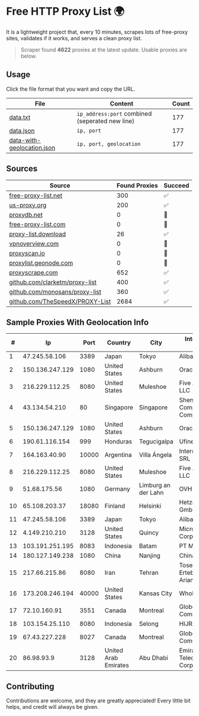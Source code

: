 
# Free HTTP Proxy List 🌍

It is a lightweight project that, every 10 minutes, scrapes lots of free-proxy sites, validates if it works, and serves a clean proxy list.


> Scraper found **4622** proxies at the latest update. Usable proxies are below.

## Usage

Click the file format that you want and copy the URL.


|File|Content|Count|
|----|-------|-----|
|[data.txt](https://raw.githubusercontent.com/themiralay/Proxy-List-World/master/data.txt)|`ip_address:port` combined (seperated new line)|177|
|[data.json](https://raw.githubusercontent.com/themiralay/Proxy-List-World/master/data.json)|`ip, port`|177|
|[data-with-geolocation.json](https://raw.githubusercontent.com/themiralay/Proxy-List-World/master/data-with-geolocation.json)|`ip, port, geolocation`|177|

## Sources

|Source|Found Proxies|Succeed|
|------|-------------|-------|
|[free-proxy-list.net](https://free-proxy-list.net)|300|✅|
|[us-proxy.org](https://www.us-proxy.org)|200|✅|
|[proxydb.net](http://proxydb.net)|0|🚫|
|[free-proxy-list.com](https://free-proxy-list.com/?page=&port=&type%5B%5D=http&type%5B%5D=https&up_time=0&search=Search)|0|🚫|
|[proxy-list.download](https://www.proxy-list.download/HTTP)|26|✅|
|[vpnoverview.com](https://vpnoverview.com/privacy/anonymous-browsing/free-proxy-servers)|0|🚫|
|[proxyscan.io](https://www.proxyscan.io)|0|🚫|
|[proxylist.geonode.com](https://proxylist.geonode.com/api/proxy-list?limit=300&page=1&sort_by=lastChecked&sort_type=desc&protocols=http,https)|0|🚫|
|[proxyscrape.com](https://api.proxyscrape.com/v2/?request=displayproxies&protocol=http&timeout=10000&country=all&ssl=all&anonymity=all)|652|✅|
|[github.com/clarketm/proxy-list](https://raw.githubusercontent.com/clarketm/proxy-list/master/proxy-list-raw.txt)|400|✅|
|[github.com/monosans/proxy-list](https://raw.githubusercontent.com/monosans/proxy-list/main/proxies/http.txt)|360|✅|
|[github.com/TheSpeedX/PROXY-List](https://raw.githubusercontent.com/TheSpeedX/PROXY-List/master/http.txt)|2684|✅|


## Sample Proxies With Geolocation Info

|#|Ip|Port|Country|City|Internet Service Provider|
|-|--|----|-------|----|-------------------------|
|1|47.245.58.106|3389|Japan|Tokyo|Alibaba Cloud LLC|
|2|150.136.247.129|1080|United States|Ashburn|Oracle Corporation|
|3|216.229.112.25|8080|United States|Muleshoe|Five Area Systems, LLC|
|4|43.134.54.210|80|Singapore|Singapore|Shenzhen Tencent Computer Systems Company Limited|
|5|150.136.247.129|1080|United States|Ashburn|Oracle Corporation|
|6|190.61.116.154|999|Honduras|Tegucigalpa|Ufinet Honduras|
|7|164.163.40.90|10000|Argentina|Villa Ángela|Interret Villa Angela SRL|
|8|216.229.112.25|8080|United States|Muleshoe|Five Area Systems, LLC|
|9|51.68.175.56|1080|Germany|Limburg an der Lahn|OVH SAS|
|10|65.108.203.37|18080|Finland|Helsinki|Hetzner Online GmbH|
|11|47.245.58.106|3389|Japan|Tokyo|Alibaba Cloud LLC|
|12|4.149.210.210|3128|United States|Quincy|Microsoft Corporation|
|13|103.191.251.195|8083|Indonesia|Batam|PT Mulia Batam Net|
|14|180.127.149.238|1080|China|Nanjing|Chinanet|
|15|217.66.215.86|8080|Iran|Tehran|Tose'h Fanavari Ertebabat Pasargad Arian Co. PJS|
|16|173.208.246.194|40000|United States|Kansas City|WholeSale Internet|
|17|72.10.160.91|3551|Canada|Montreal|GloboTech Communications|
|18|103.154.25.110|8080|Indonesia|Selong|HIJRAHNET|
|19|67.43.227.228|8027|Canada|Montreal|GloboTech Communications|
|20|86.98.93.9|3128|United Arab Emirates|Abu Dhabi|Emirates Telecommunications Corporation|



## Contributing

Contributions are welcome, and they are greatly appreciated! Every
little bit helps, and credit will always be given.

